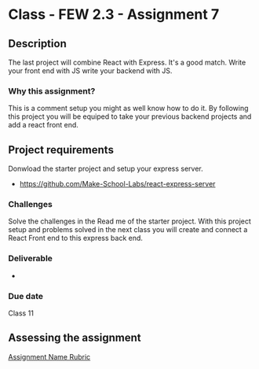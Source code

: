 # Class - FEW 2.3 - Assignment 7

## Description 

The last project will combine React with Express. It's a good match. Write your front end with JS write your backend with JS. 

### Why this assignment?

This is a comment setup you might as well know how to do it. By following this project you will be equiped to take your previous backend projects and add a react front end. 

## Project requirements

Donwload the starter project and setup your express server. 

- https://github.com/Make-School-Labs/react-express-server

### Challenges 

Solve the challenges in the Read me of the starter project. With this project setup and problems solved in the next class you will create and connect a React Front end to this express back end. 

### Deliverable

- 

### Due date

Class 11

## Assessing the assignment

[Assignment Name Rubric](./Assignment-01-rubric.md)


